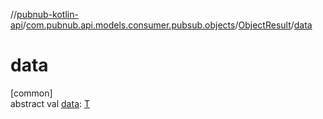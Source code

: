 //[pubnub-kotlin-api](../../../index.md)/[com.pubnub.api.models.consumer.pubsub.objects](../index.md)/[ObjectResult](index.md)/[data](data.md)

# data

[common]\
abstract val [data](data.md): [T](index.md)
